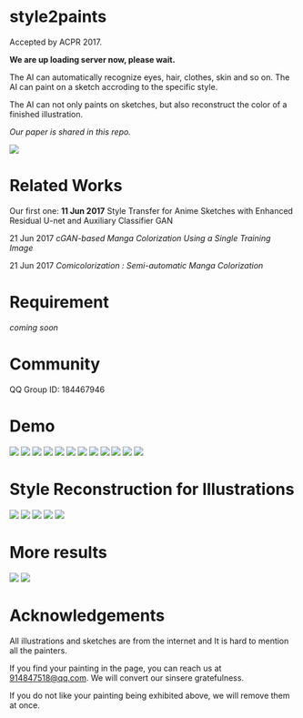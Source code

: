 # style2paints

Accepted by ACPR 2017.

**We are up loading server now, please wait.**

The AI can automatically recognize eyes, hair, clothes, skin and so on. The AI can paint on a sketch accroding to the specific style.

The AI can not only paints on sketches, but also reconstruct the color of a finished illustration.

*Our paper is shared in this repo.*

<img src="https://raw.githubusercontent.com/lllyasviel/style2paints/master/github_page_images/web.png"/>

# Related Works

Our first one: **11 Jun 2017** Style Transfer for Anime Sketches with Enhanced Residual U-net and Auxiliary Classifier GAN

21 Jun 2017 *cGAN-based Manga Colorization Using a Single Training Image* 

21 Jun 2017 *Comicolorization : Semi-automatic Manga Colorization*

# Requirement

*coming soon*

# Community

QQ Group ID: 184467946

# Demo

<img src="https://raw.githubusercontent.com/lllyasviel/style2paints/master/github_page_images/1.jpg"/>

<img src="https://raw.githubusercontent.com/lllyasviel/style2paints/master/github_page_images/2.jpg"/>

<img src="https://raw.githubusercontent.com/lllyasviel/style2paints/master/github_page_images/3.jpg"/>

<img src="https://raw.githubusercontent.com/lllyasviel/style2paints/master/github_page_images/4.jpg"/>

<img src="https://raw.githubusercontent.com/lllyasviel/style2paints/master/github_page_images/5.jpg"/>

<img src="https://raw.githubusercontent.com/lllyasviel/style2paints/master/github_page_images/6.jpg"/>

<img src="https://raw.githubusercontent.com/lllyasviel/style2paints/master/github_page_images/7.jpg"/>

<img src="https://raw.githubusercontent.com/lllyasviel/style2paints/master/github_page_images/8.jpg"/>

<img src="https://raw.githubusercontent.com/lllyasviel/style2paints/master/github_page_images/9.jpg"/>

<img src="https://raw.githubusercontent.com/lllyasviel/style2paints/master/github_page_images/10.jpg"/>

<img src="https://raw.githubusercontent.com/lllyasviel/style2paints/master/github_page_images/11.jpg"/>

<img src="https://raw.githubusercontent.com/lllyasviel/style2paints/master/github_page_images/12.jpg"/>

# Style Reconstruction for Illustrations

<img src="https://raw.githubusercontent.com/lllyasviel/style2paints/master/github_page_images/13.jpg"/>

<img src="https://raw.githubusercontent.com/lllyasviel/style2paints/master/github_page_images/14.jpg"/>

<img src="https://raw.githubusercontent.com/lllyasviel/style2paints/master/github_page_images/15.jpg"/>

<img src="https://raw.githubusercontent.com/lllyasviel/style2paints/master/github_page_images/16.jpg"/>

<img src="https://raw.githubusercontent.com/lllyasviel/style2paints/master/github_page_images/17.jpg"/>

# More results

<img src="https://raw.githubusercontent.com/lllyasviel/style2paints/master/github_page_images/preview_1.jpg"/>

<img src="https://raw.githubusercontent.com/lllyasviel/style2paints/master/github_page_images/preview_2.jpg"/>

# Acknowledgements

All illustrations and sketches are from the internet and It is hard to mention all the painters.

If you find your painting in the page, you can reach us at 914847518@qq.com. We will convert our sinsere gratefulness.

If you do not like your painting being exhibited above, we will remove them at once.
